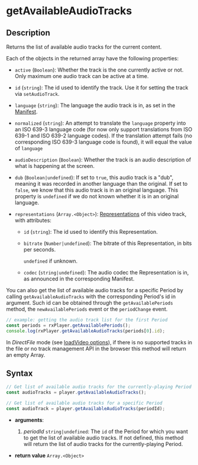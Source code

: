 # getAvailableAudioTracks

## Description

Returns the list of available audio tracks for the current content.

Each of the objects in the returned array have the following properties:

- `active` (`Boolean`): Whether the track is the one currently active or
  not. Only maximum one audio track can be active at a time.

- `id` (`string`): The id used to identify the track. Use it for
  setting the track via `setAudioTrack`.

- `language` (`string`): The language the audio track is in, as set in
  the [Manifest](../../Getting_Started/Glossary.md#manifest).

- `normalized` (`string`): An attempt to translate the `language`
  property into an ISO 639-3 language code (for now only support translations
  from ISO 639-1 and ISO 639-2 language codes). If the translation attempt
  fails (no corresponding ISO 639-3 language code is found), it will equal the
  value of `language`

- `audioDescription` (`Boolean`): Whether the track is an audio
  description of what is happening at the screen.

- `dub` (`Boolean|undefined`): If set to `true`, this audio track is a
  "dub", meaning it was recorded in another language than the original.
  If set to `false`, we know that this audio track is in an original language.
  This property is `undefined` if we do not known whether it is in an original
  language.

- `representations` (`Array.<Object>`):
  [Representations](../../Getting_Started/Glossary.md#representation) of this video track, with
  attributes:

  - `id` (`string`): The id used to identify this Representation.

  - `bitrate` (`Number|undefined`): The bitrate of this Representation, in
    bits per seconds.

    `undefined` if unknown.

  - `codec` (`string|undefined`): The audio codec the Representation is
    in, as announced in the corresponding Manifest.

You can also get the list of available audio tracks for a specific Period by
calling `getAvailableAudioTracks` with the corresponding Period's id in
argument.
Such id can be obtained through the `getAvailablePeriods` method, the
`newAvailablePeriods` event or the `periodChange` event.

```js
// example: getting the audio track list for the first Period
const periods = rxPlayer.getAvailablePeriods();
console.log(rxPlayer.getAvailableAudioTracks(periods[0].id);
```

<div class="warning">
In <i>DirectFile</i> mode (see <a
href="../Loading_a_Content.md#transport">loadVideo options</a>), if there is no
supported tracks in the file or no track management API in the browser this
method will return an empty Array.
</div>

## Syntax

```js
// Get list of available audio tracks for the currently-playing Period
const audioTracks = player.getAvailableAudioTracks();

// Get list of available audio tracks for a specific Period
const audioTrack = player.getAvailableAudioTracks(periodId);
```

 - **arguments**:

   1. _periodId_ `string|undefined`: The `id` of the Period for which you want
      to get the list of available audio tracks.
      If not defined, this method will return the list of audio tracks for the
      currently-playing Period.

 - **return value** `Array.<Object>`
